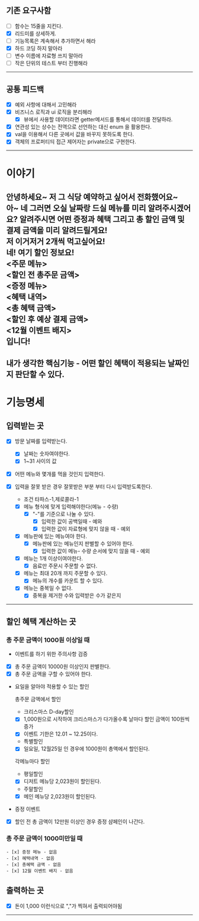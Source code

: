 ## 기존 요구사함

- [ ]  함수는 15줄을 지킨다.
- [x]  리드미를 상세하게.
- [ ]  기능목록은 계속해서 추가하면서 해라
- [x]  하드 코딩 하지 말아라
- [ ]  변수 이름에 자료형 쓰지 말아라
- [ ]  작은 단위의 테스트 부터 진행해라
---
## 공통 피드백

- [x]  예외 사항에 대해서 고민해라
- [x]  비즈니스 로직과 ui 로직을 분리해라
    - [x]  뷰에서 사용할 데이터라면 getter메서드를 통해서 데이터를 전달하라.
- [x]  연관성 있는 상수는 전역으로 선언하는 대신 enum 을 활용한다.
- [x]  val을 이용해서 다른 곳에서 값을 바꾸지 못하도록 한다.
- [x]  객체의 프로퍼티듸 접근 제어자는 private으로 구현한다.
---
# 이야기

안녕하세요~ 저 그 식당 예약하고 싶어서 전화했어요~<br>
아~ 네 그러면 오실 날짜랑 드실 메뉴를 미리 알려주시겠어요? 알려주시면 어떤 증정과 혜택 그리고 총 할인 금액 및 결제 금액을 미리 알려드릴게요!<br>
저 이거저거 2개씩 먹고싶어요!<br>네! 여기 할인 정보요!<br>
<주문 메뉴><br><할인 전 총주문 금액><br><증정 메뉴><br><혜택 내역><br><총 혜택 금액><br><할인 후 예상 결제 금액><br><12월 이벤트 배지><br>입니다!
-----
 내가 생각한 핵심기능 - 어떤 할인 혜택이 적용되는 날짜인지 판단할 수 있다.
------
# 기능명세

## 입력받는 곳

- [x]  방문 날짜를 입력받는다.
    - [x] 날짜는 숫자여야한다.
    - [x] 1~31 사이의 값
- [x]  어떤 메뉴와 몇개를 먹을 것인지 입력한다.
- [x]  입력을 잘못 받은 경우 잘못받은 부분 부터 다시 입력받도록한다.
    * 조건
      타파스-1,제로콜라-1

    - [x]  메뉴 형식에 맞게 입력해야한다(메뉴 - 수량)
        - [x] "-"를 기준으로 나눌 수 있다.
            - [x] 입력한 값이 공백일때 - 예와
            - [x] 입력한 값이 자료형에 맞지 않을 때 - 예외
    - [x]  메뉴판에 있는 메뉴여야 한다.
        - [x]  메뉴판에 있는 메뉴인지 판별할 수 있어야 한다.
            - [x] 입력한 값이 메뉴- 수량 순서에 맞지 않을 때 - 예외
    - [x]  메뉴는 1개 이상이여야한다.
        - [x]  음료만 주문시 주문할 수 없다.
    - [x]  메뉴는 최대 20개 까지 주문할 수 있다.
        - [x] 메뉴의 개수를 카운트 할 수 있다.
    - [x]  메뉴는 중복일 수 없다.
        - [x] 중복을 제거한 수와 입력받은 수가 같은지

- - ---

## 할인 혜택 계산하는 곳

### 총 주문 금액이 1000원 이상일 때

* 이벤트를 하기 위한 주의사항 검증

- [x] 총 주문 금액이 10000원 이상인지 판별한다.<br>
- [x] 총 주문 금액을 구할 수 있어야 한다.

* 요일을 알아야 적용할 수 있는 할인

  총주문 금액에서 할인
    * 크리스마스 D-day할인

    - [x]  1,000원으로 시작하여 크리스마스가 다가올수록 날마다 할인 금액이 100원씩 증가
    - [x]  이벤트 기한은 12.01 ~ 12.25이다.

    * 특별할인

    - [x]  일요일, 12월25일 인 경우에 1000원이 총액에서 할인된다.

  각메뉴마다 할인
    * 평일할인

    - [x]  디저트 메뉴당 2,023원이 할인된다.

    * 주말할인

    - [x]  메인 메뉴당 2,023원이 할인된다.

* 증정 이벤트

- [x] 할인 전 총 금액이 12만원 이상인 경우 증정 샴페인이 나간다.

### 총 주문 금액이 1000미만일 때

    - [x] 증정 메뉴 - 없음
    - [x] 혜택내역 - 없음
    - [x] 총혜택 금액 - 없음
    - [x] 12월 이벤트 배지 - 없음

## 출력하는 곳

- [x] 돈이 1,000 이런식으로 ","가 찍혀서 출력되어야됨

- ---

